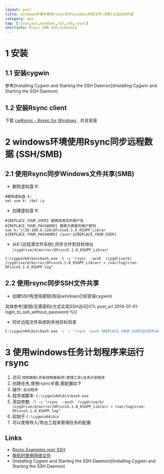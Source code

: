 ```yaml
---
layout: post
title: windows环境中使用rsync同步windows共享文件(SMB)以及SSH内容
category: ops
tag: [linux,ops,windows,ssh,smb,rsync]
shortinfo: Rsync,SMB,SSH,Schedule
---
```

# 1 安装
## 1.1 安装cygwin
参考[Installing Cygwin and Starting the SSH Daemon](Installing Cygwin and Starting the SSH Daemon)

## 1.2 安装Rsync client
下载 [cwRsync - Rsync for Windows](https://www.itefix.net/cwrsync) , 并且安装

# 2 windows环境使用Rsync同步远程数据 (SSH/SMB)
## 2.1 使用Rsync同步Windows文件共享(SMB)
* 删除虚拟盘 K:
```shell
#删除虚拟盘 K:
net use k: /del /y
```

* 创建虚拟盘 K:
```shell
#{REPLACE_YOUR_USER} 替换成真实的用户名
#{REPLACE_YOUR_PASSWORD} 替换为真是的用户密码
use k: \\10.180.6.128\OFcvco5.1.0_KSUPP_Librar ${REPLACE_YOUR_PASSWORD} /user:${REPLACE_YOUR_USER}
```
* 从K:(远程源文件系统),同步文件到目标地址 `/cygdrive/d/mirror/OFcvco5.1.0_KSUPP_Librar/`
```shell
C:\cygwin64\bin\bash.exe -l -c "rsync  -avzh  /cygdrive/k/ /cygdrive/d/mirror/OFcvco5.1.0_KSUPP_Librar/ > /var/log/cron-OFcvco5.1.0_KSUPP.log"
```

## 2.2 使用rsync同步SSH文件共享

* 创建SSH免登陆密钥(假设windows已经安装cygwin)

具体参考[密钥(无需密码)方式实现SSH访问]({% post_url 2014-01-01-login_to_ssh_without_password %})


* 同步远程文件系统到本地目标目录
```sh
C:\cygwin64\bin\bash.exe -l -c "rsync -avzh {REPLACE_YOUR_USER}@{REPLACE_YOUR_PASSWORD}:{REPLACE_YOUR_SRC_DIR} {REPLACE_YOUR_LOCAL_TARGET_DIR} > /var/log/cron-510ITR1-host.log"
```

# 3 使用windows任务计划程序来运行rsync
1. 访问 `控制面板\所有控制面板项\管理工具\任务计划程序`
2. 创建任务,使用rsync步骤,需配置如下
  1. 操作: `启动程序`
  2. 程序或脚本: `C:\cygwin64\bin\bash.exe`
  3. 添加参数: `-l -c "rsync  -avzh  /cygdrive/k/ /cygdrive/d/mirror/OFcvco5.1.0_KSUPP_Librar/ > /var/log/cron-OFcvco5.1.0_KSUPP.log"`
  4. 起始于 `C:\cygwin64\bin`
3. 可以使用导入/导出工程来管理任务的配置

## Links
* [Rsync Examples over SSH](https://calomel.org/rsync_tips.html)
* [脱机时使用网络文件](http://windows.microsoft.com/zh-cn/windows/working-with-network-files-offline#1TC=windows-7)
* [Installing Cygwin and Starting the SSH Daemon](Installing Cygwin and Starting the SSH Daemon)
